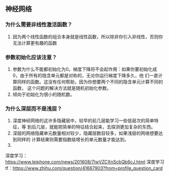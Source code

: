 ## 神经网络
### 为什么需要非线性激活函数？
1. 因为两个线性函数的组合本身就是线性函数，所以除非你引入非线性，否则你无法计算更有趣的函数

### 参数初始化应该注意？
1. 参数为什么不能都初始化为0。梯度下降将不会起作用：如果你要初始化成 0，由于所有的隐含单元都是对称的，无论你运行梯度下降多久，他 们一直计算同样的函数。这没有任何帮助，因为你想要两个不同的隐含单元计算不同的函数， 这个问题的解决方法就是随机初始化参数。
2. 倾向于初始化为很小的随机数。

### 为什么深层而不是浅层？
1. 深度神经网络的这许多隐藏层中，较早的前几层能学习一些低层次的简单特征，等 到后几层，就能把简单的特征结合起来，去探测更加复杂的东西。
2. 深层的网络隐藏单元数量相对较少，隐藏层数目较多，如果浅层的网络想要达到同样的
计算结果则需要指数级增长的单元数量才能达到。
3. 


深度学习：https://www.leiphone.com/news/201608/7lwVZCXnScbQb6cJ.html
深度学习tf：https://www.zhihu.com/question/41667903?from=profile_question_card